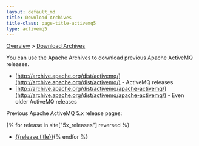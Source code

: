 ```yaml
---
layout: default_md
title: Download Archives 
title-class: page-title-activemq5
type: activemq5
---
```


 [Overview](overview) > [Download Archives](download-archives)

You can use the Apache Archives to download previous Apache ActiveMQ releases.

*   [http://archive.apache.org/dist/activemq/](http://archive.apache.org/dist/activemq/) - ActiveMQ releases
*   [http://archive.apache.org/dist/activemq/apache-activemq/](http://archive.apache.org/dist/activemq/apache-activemq/) - Even older ActiveMQ releases

Previous Apache ActiveMQ 5.x release pages:

{% for release in site["5x_releases"] reversed %}
*   [{{release.title}}]({{release.url}}){% endfor %}
